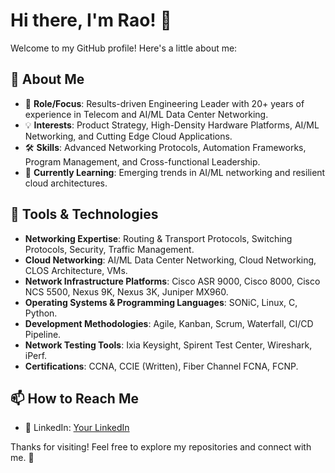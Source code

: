# Hi there, I'm Rao! 👋

Welcome to my GitHub profile! Here's a little about me:

## 🚀 About Me
- 🎯 **Role/Focus**: Results-driven Engineering Leader with 20+ years of experience in Telecom and AI/ML Data Center Networking.
- 💡 **Interests**: Product Strategy, High-Density Hardware Platforms, AI/ML Networking, and Cutting Edge Cloud Applications.
- 🛠️ **Skills**: Advanced Networking Protocols, Automation Frameworks, Program Management, and Cross-functional Leadership.
- 🌱 **Currently Learning**: Emerging trends in AI/ML networking and resilient cloud architectures.

## 🧰 Tools & Technologies
- **Networking Expertise**: Routing & Transport Protocols, Switching Protocols, Security, Traffic Management.
- **Cloud Networking**: AI/ML Data Center Networking, Cloud Networking, CLOS Architecture, VMs.
- **Network Infrastructure Platforms**: Cisco ASR 9000, Cisco 8000, Cisco NCS 5500, Nexus 9K, Nexus 3K, Juniper MX960.
- **Operating Systems & Programming Languages**: SONiC, Linux, C, Python.
- **Development Methodologies**: Agile, Kanban, Scrum, Waterfall, CI/CD Pipeline.
- **Network Testing Tools**: Ixia Keysight, Spirent Test Center, Wireshark, iPerf.
- **Certifications**: CCNA, CCIE (Written), Fiber Channel FCNA, FCNP.


## 📫 How to Reach Me
- 💼 LinkedIn: [Your LinkedIn]([https://linkedin.com/in/your-profile](https://www.linkedin.com/in/vyechuri/))


Thanks for visiting! Feel free to explore my repositories and connect with me. 🚀
